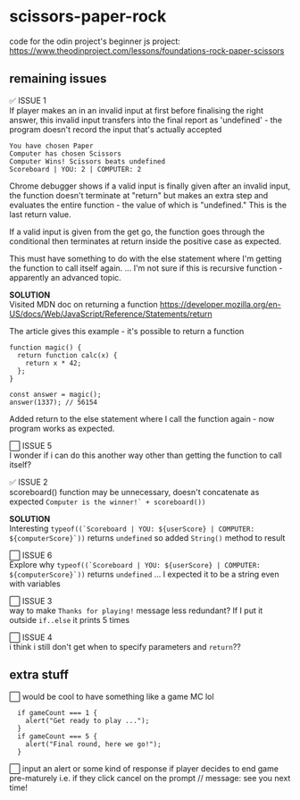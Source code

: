 # scissors-paper-rock

code for the odin project's beginner js project: https://www.theodinproject.com/lessons/foundations-rock-paper-scissors

## remaining issues

✅ ISSUE 1<br>
If player makes an in an invalid input at first before finalising the right answer, this invalid input transfers into the final report as 'undefined' - the program doesn't record the input that's actually accepted

```
You have chosen Paper
Computer has chosen Scissors
Computer Wins! Scissors beats undefined
Scoreboard | YOU: 2 | COMPUTER: 2
```

Chrome debugger shows if a valid input is finally given after an invalid input, the function doesn't terminate at "return" but makes an extra step and evaluates the entire function - the value of which is "undefined." This is the last return value. 

If a valid input is given from the get go, the function goes through the conditional then terminates at return inside the positive case as expected.

This must have something to do with the else statement where I'm getting the function to call itself again. ... I'm not sure if this is recursive function - apparently an advanced topic.

**SOLUTION**<br>
Visited MDN doc on returning a function
https://developer.mozilla.org/en-US/docs/Web/JavaScript/Reference/Statements/return

The article gives this example - it's possible to return a function 
```
function magic() {
  return function calc(x) {
    return x * 42;
  };
}

const answer = magic();
answer(1337); // 56154
```

Added return to the else statement where I call the function again - now program works as expected.

⬜️ ISSUE 5<br>
I wonder if i can do this another way other than getting the function to call itself?

✅ ISSUE 2<br>
scoreboard() function may be unnecessary, doesn't concatenate as expected
```Computer is the winner!` + scoreboard())```

**SOLUTION**<br>
Interesting ```typeof((`Scoreboard | YOU: ${userScore} | COMPUTER: ${computerScore}`))``` returns `undefined` so added `String()` method to result

⬜️ ISSUE 6<br>
Explore why ```typeof((`Scoreboard | YOU: ${userScore} | COMPUTER: ${computerScore}`))``` returns `undefined` ... I expected it to be a string even with variables

⬜️ ISSUE 3<br>
way to make `Thanks for playing!` message less redundant? If I put it outside `if..else` it prints 5 times

⬜️ ISSUE 4<br>
i think i still don't get when to specify parameters and `return`??

## extra stuff 
⬜️ would be cool to have something like a game MC lol
```
  if gameCount === 1 {
    alert("Get ready to play ..."); 
  }
  if gameCount === 5 {
    alert("Final round, here we go!");
  }
```

⬜️ input an alert or some kind of response if player decides to end game pre-maturely i.e. if they click cancel on the prompt
// message: see you next time!
